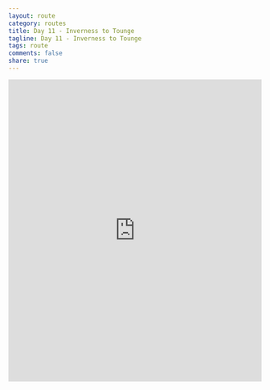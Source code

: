 ```yaml
---
layout: route
category: routes
title: Day 11 - Inverness to Tounge
tagline: Day 11 - Inverness to Tounge 
tags: route
comments: false
share: true
---
```


<iframe width='100%' height='600' frameborder='0' src='http://connect.garmin.com:80/course/embed/5593582'></iframe>
